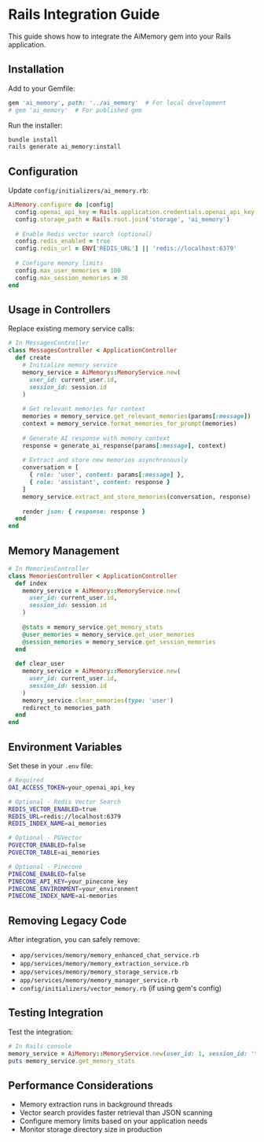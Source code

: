 # Rails Integration Guide

This guide shows how to integrate the AiMemory gem into your Rails application.

## Installation

Add to your Gemfile:
```ruby
gem 'ai_memory', path: '../ai_memory'  # For local development
# gem 'ai_memory'  # For published gem
```

Run the installer:
```bash
bundle install
rails generate ai_memory:install
```

## Configuration

Update `config/initializers/ai_memory.rb`:
```ruby
AiMemory.configure do |config|
  config.openai_api_key = Rails.application.credentials.openai_api_key
  config.storage_path = Rails.root.join('storage', 'ai_memory')
  
  # Enable Redis vector search (optional)
  config.redis_enabled = true
  config.redis_url = ENV['REDIS_URL'] || 'redis://localhost:6379'
  
  # Configure memory limits
  config.max_user_memories = 100
  config.max_session_memories = 30
end
```

## Usage in Controllers

Replace existing memory service calls:

```ruby
# In MessagesController
class MessagesController < ApplicationController
  def create
    # Initialize memory service
    memory_service = AiMemory::MemoryService.new(
      user_id: current_user.id,
      session_id: session.id
    )
    
    # Get relevant memories for context
    memories = memory_service.get_relevant_memories(params[:message])
    context = memory_service.format_memories_for_prompt(memories)
    
    # Generate AI response with memory context
    response = generate_ai_response(params[:message], context)
    
    # Extract and store new memories asynchronously
    conversation = [
      { role: 'user', content: params[:message] },
      { role: 'assistant', content: response }
    ]
    memory_service.extract_and_store_memories(conversation, response)
    
    render json: { response: response }
  end
end
```

## Memory Management

```ruby
# In MemoriesController
class MemoriesController < ApplicationController
  def index
    memory_service = AiMemory::MemoryService.new(
      user_id: current_user.id,
      session_id: session.id
    )
    
    @stats = memory_service.get_memory_stats
    @user_memories = memory_service.get_user_memories
    @session_memories = memory_service.get_session_memories
  end
  
  def clear_user
    memory_service = AiMemory::MemoryService.new(
      user_id: current_user.id,
      session_id: session.id
    )
    memory_service.clear_memories(type: 'user')
    redirect_to memories_path
  end
end
```

## Environment Variables

Set these in your `.env` file:
```bash
# Required
OAI_ACCESS_TOKEN=your_openai_api_key

# Optional - Redis Vector Search
REDIS_VECTOR_ENABLED=true
REDIS_URL=redis://localhost:6379
REDIS_INDEX_NAME=ai_memories

# Optional - PGVector
PGVECTOR_ENABLED=false
PGVECTOR_TABLE=ai_memories

# Optional - Pinecone
PINECONE_ENABLED=false
PINECONE_API_KEY=your_pinecone_key
PINECONE_ENVIRONMENT=your_environment
PINECONE_INDEX_NAME=ai-memories
```

## Removing Legacy Code

After integration, you can safely remove:
- `app/services/memory/memory_enhanced_chat_service.rb`
- `app/services/memory/memory_extraction_service.rb`
- `app/services/memory/memory_storage_service.rb`
- `app/services/memory/memory_manager_service.rb`
- `config/initializers/vector_memory.rb` (if using gem's config)

## Testing Integration

Test the integration:
```ruby
# In Rails console
memory_service = AiMemory::MemoryService.new(user_id: 1, session_id: 'test')
puts memory_service.get_memory_stats
```

## Performance Considerations

- Memory extraction runs in background threads
- Vector search provides faster retrieval than JSON scanning
- Configure memory limits based on your application needs
- Monitor storage directory size in production
